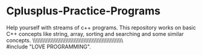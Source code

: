 # Cplusplus-Practice-Programs
Help yourself with streams of c++ programs.
This repository works on basic C++ concepts like string, array, sorting and searching and some similar concepts.
\\\\\\\\\\\\\\\\\\\\\\\\\\\\\\\\\\\\\\\\\\\\\\\\\\\\\\\\\\\\\\\\\\\\\\\\\\\\\\\\\\\\\\\\\\\\\\\\\\\\\\\\\\\\\\\
#include "LOVE PROGRAMMING".
